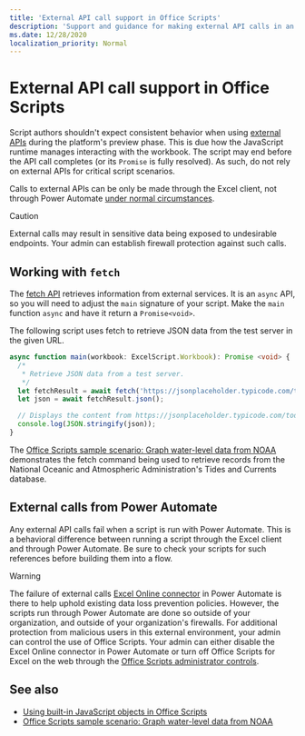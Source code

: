 ```yaml
---
title: 'External API call support in Office Scripts'
description: 'Support and guidance for making external API calls in an Office Script.'
ms.date: 12/28/2020
localization_priority: Normal
---
```


# External API call support in Office Scripts

Script authors shouldn't expect consistent behavior when using [external APIs](https://developer.mozilla.org/docs/Web/API) during the platform's preview phase. This is due how the JavaScript runtime manages interacting with the workbook. The script may end before the API call completes (or its `Promise` is fully resolved). As such, do not rely on external APIs for critical script scenarios.

Calls to external APIs can be only be made through the Excel client, not through Power Automate [under normal circumstances](#external-calls-from-power-automate).

> [!CAUTION]
> External calls may result in sensitive data being exposed to undesirable endpoints. Your admin can establish firewall protection against such calls.

## Working with `fetch`

The [fetch API](https://developer.mozilla.org/en-US/docs/Web/API/Fetch_API) retrieves information from external services. It is an `async` API, so you will need to adjust the `main` signature of your script. Make the `main` function `async` and have it return a `Promise<void>`.

The following script uses fetch to retrieve JSON data from the test server in the given URL.

```typescript
async function main(workbook: ExcelScript.Workbook): Promise <void> {
  /* 
   * Retrieve JSON data from a test server.
   */
  let fetchResult = await fetch('https://jsonplaceholder.typicode.com/todos/1');
  let json = await fetchResult.json();

  // Displays the content from https://jsonplaceholder.typicode.com/todos/1
  console.log(JSON.stringify(json));
}
```

The [Office Scripts sample scenario:  Graph water-level data from NOAA](../resources/scenarios/noaa-data-fetch.md) demonstrates the fetch command being used to retrieve records from the National Oceanic and Atmospheric Administration's Tides and Currents database.

## External calls from Power Automate

Any external API calls fail when a script is run with Power Automate. This is a behavioral difference between running a script through the Excel client and through Power Automate. Be sure to check your scripts for such references before building them into a flow.

> [!WARNING]
> The failure of external calls [Excel Online connector](/connectors/excelonlinebusiness) in Power Automate is there to help uphold existing data loss prevention policies. However, the scripts run through Power Automate are done so outside of your organization, and outside of your organization's firewalls. For additional protection from malicious users in this external environment, your admin can control the use of Office Scripts. Your admin can either disable the Excel Online connector in Power Automate or turn off Office Scripts for Excel on the web through the [Office Scripts administrator controls](/microsoft-365/admin/manage/manage-office-scripts-settings).

## See also

- [Using built-in JavaScript objects in Office Scripts](javascript-objects.md)
- [Office Scripts sample scenario:  Graph water-level data from NOAA](../resources/scenarios/noaa-data-fetch.md)
